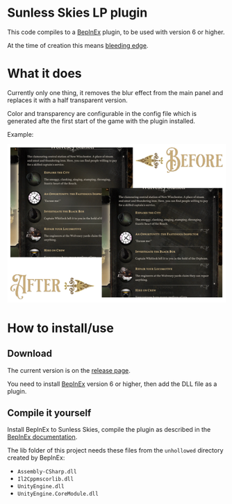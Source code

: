 # Sunless Skies LP plugin

This code compiles to a [BepInEx](https://bepinex.dev) plugin, to be used with version 6 or higher.

At the time of creation this means [bleeding edge](https://docs.bepinex.dev/master/).

# What it does

Currently only one thing, it removes the blur effect from the main panel and replaces it with a half transparent version.

Color and transparency are configurable in the config file which is generated afte the first start of the game with the plugin installed.

Example:

![A comparison between the original and the new behaviour](https://github.com/3stadt/SuSkLP/blob/main/media/comparison.png?raw=true)

# How to install/use

## Download

The current version is on the [release page](github.com/3stadt/SuSkLP/releases/).

You need to install [BepInEx](https://docs.bepinex.dev/master/) version 6 or higher, then add the DLL file as a plugin.

## Compile it yourself

Install BepInEx to Sunless Skies, compile the plugin as described in the [BepInEx documentation](https://docs.bepinex.dev/master/articles/dev_guide/plugin_tutorial/2_plugin_start.html?tabs=tabid-unityil2cpp#compiling-and-testing-the-plugin).

The lib folder of this project needs these files from the `unhollowed` directory created by BepInEx:

- `Assembly-CSharp.dll`
- `Il2Cppmscorlib.dll`
- `UnityEngine.dll`
- `UnityEngine.CoreModule.dll`